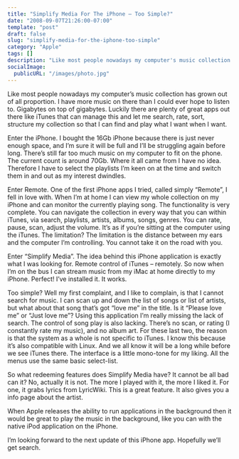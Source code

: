 ```yaml
---
title: "Simplify Media For The iPhone – Too Simple?"
date: "2008-09-07T21:26:00-07:00"
template: "post"
draft: false
slug: "simplify-media-for-the-iphone-too-simple"
category: "Apple"
tags: []
description: "Like most people nowadays my computer's music collection has grown out of all proportion. I have more music on there than I could ever hope to listen to."
socialImage:
  publicURL: "/images/photo.jpg"
---
```

Like most people nowadays my computer’s music collection has grown out of all proportion. I have more music on there than I could ever hope to listen to. Gigabytes on top of gigabytes. Luckily there are plenty of great apps out there like iTunes that can manage this and let me search, rate, sort, structure my collection so that I can find and play what I want when I want.

<a href="https://1.bp.blogspot.com/_PQOgjfAsIN4/SMS7yFlm_9I/AAAAAAAAAG8/IMAeJTUbhLI/s1600-h/IMG_0001.PNG" onblur="try {parent.deselectBloggerImageGracefully();} catch(e) {}">

<img alt="" border="0" id="BLOGGER_PHOTO_ID_5243522335333875666" src="https://1.bp.blogspot.com/_PQOgjfAsIN4/SMS7yFlm_9I/AAAAAAAAAG8/IMAeJTUbhLI/s320/IMG_0001.PNG" style="float:right; margin:0 0 10px 10px;cursor:pointer; cursor:hand;"/>

</a>Enter the iPhone. I bought the 16Gb iPhone because there is just never enough space, and I’m sure it will be full and I’ll be struggling again before long. There’s still far too much music on my computer to fit on the phone. The current count is around 70Gb. Where it all came from I have no idea. Therefore I have to select the playlists I’m keen on at the time and switch them in and out as my interest dwindles.

Enter Remote. One of the first iPhone apps I tried, called simply “Remote”, I fell in love with. When I’m at home I can view my whole collection on my iPhone and can monitor the currently playing song. The functionality is very complete. You can navigate the collection in every way that you can within iTunes, via search, playlists, artists, albums, songs, genres. You can rate, pause, scan, adjust the volume. It’s as if you’re sitting at the computer using the iTunes. The limitation? The limitation is the distance between my ears and the computer I’m controlling. You cannot take it on the road with you.

Enter “Simplify Media”. The idea behind this iPhone application is exactly what I was looking for. Remote control of iTunes – remotely. So now when I’m on the bus I can stream music from my iMac at home directly to my iPhone. Perfect! I’ve installed it. It works.

Too simple? Well my first complaint, and I like to complain, is that I cannot search for music. I can scan up and down the list of songs or list of artists, but what about that song that’s got “love me” in the title. Is it “Please love me” or “Just love me”? Using this application I’m really missing the lack of search. The control of song play is also lacking. There’s no scan, or rating (I constantly rate my music), and no album art. For these last two, the reason is that the system as a whole is not specific to iTunes. I know this because it’s also compatible with Linux. And we all know it will be a long while before we see iTunes there. The interface is a little mono-tone for my liking. All the menus use the same basic select-list.

So what redeeming features does Simplify Media have? It cannot be all bad can it? No, actually it is not. The more I played with it, the more I liked it. For one, it grabs lyrics from LyricWiki. This is a great feature. It also gives you a info page about the artist.

When Apple releases the ability to run applications in the background then it would be great to play the music in the background, like you can with the native iPod application on the iPhone.

I’m looking forward to the next update of this iPhone app. Hopefully we’ll get search.

